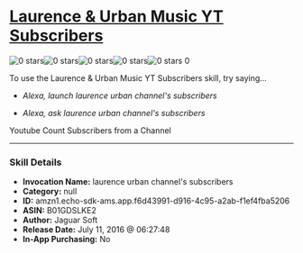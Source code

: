 # [Laurence & Urban Music YT Subscribers](http://alexa.amazon.com/#skills/amzn1.echo-sdk-ams.app.f6d43991-d916-4c95-a2ab-f1ef4fba5206)
![0 stars](../../images/ic_star_border_black_18dp_1x.png)![0 stars](../../images/ic_star_border_black_18dp_1x.png)![0 stars](../../images/ic_star_border_black_18dp_1x.png)![0 stars](../../images/ic_star_border_black_18dp_1x.png)![0 stars](../../images/ic_star_border_black_18dp_1x.png) 0

To use the Laurence & Urban Music YT Subscribers skill, try saying...

* *Alexa, launch laurence urban channel's subscribers*

* *Alexa, ask laurence urban channel's subscribers*

Youtube Count Subscribers from a Channel

***

### Skill Details

* **Invocation Name:** laurence urban channel's subscribers
* **Category:** null
* **ID:** amzn1.echo-sdk-ams.app.f6d43991-d916-4c95-a2ab-f1ef4fba5206
* **ASIN:** B01GDSLKE2
* **Author:** Jaguar Soft
* **Release Date:** July 11, 2016 @ 06:27:48
* **In-App Purchasing:** No

